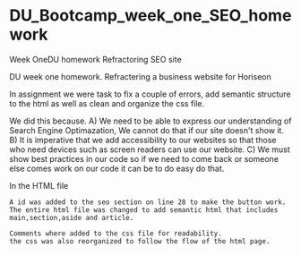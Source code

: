# DU_Bootcamp_week_one_SEO_homework

Week OneDU homework Refractoring SEO site

DU week one homework. Refractering a business website for Horiseon

In assignment we were task to fix a couple of errors, add semantic structure to the html as well as clean and organize the css file.

We did this because. A) We need to be able to express our understanding of Search Engine Optimazation, We cannot do that if our site doesn't show it. B) It is imperative that we add accessibility to our websites so that those who need devices such as screen readers can use our website. C) We must show best practices in our code so if we need to come back or someone else comes work on our code it can be to do easy do that.

In the HTML file

    A id was added to the seo section on line 28 to make the button work.
    The entire html file was changed to add semantic html that includes main,section,aside and article.

    Comments where added to the css file for readability.
    the css was also reorganized to follow the flow of the html page.
